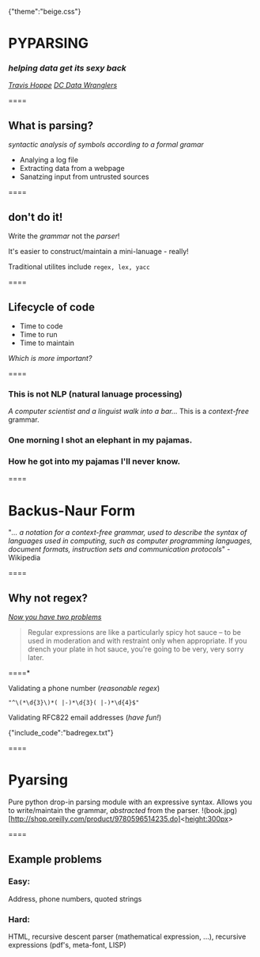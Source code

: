 {"theme":"beige.css"}

# PYPARSING
### _helping data get its sexy back_

*[Travis Hoppe](http://thoppe.github.io/)*
_[DC Data Wranglers](http://www.meetup.com/Data-Wranglers-DC/)_

====

## What is parsing?

_syntactic analysis of symbols_
_according to a formal gramar_


+ Analying a log file
+ Extracting data from a webpage
+ Sanatzing input from untrusted sources

====

## don't do it!

Write the *grammar* not the *parser*!

It's easier to construct/maintain 
a mini-lanuage - really!


Traditional utilites include `regex, lex, yacc`

====
## Lifecycle of code

+ Time to code
+ Time to run
+ Time to maintain


_Which is more important?_

====

### This is not NLP (natural lanuage processing)
_A computer scientist and a linguist walk into a bar..._
This is a *context-free* grammar.



### One morning I shot an elephant in my pajamas. 
### How he got into my pajamas I'll never know.

====
# Backus-Naur Form


"_... a notation for a context-free grammar, used to describe the syntax of languages used in computing, such as computer programming languages, document formats, instruction sets and communication protocols_" - Wikipedia

====

## Why not regex?
_[Now you have two problems](http://www.codinghorror.com/blog/2008/06/regular-expressions-now-you-have-two-problems.html)_


> Regular expressions are like a particularly spicy hot sauce – to be used in moderation and with restraint only when appropriate. If you drench your plate in hot sauce, you're going to be very, very sorry later.

====*

Validating a phone number (_reasonable regex_)

    "^\(*\d{3}\)*( |-)*\d{3}( |-)*\d{4}$"

Validating RFC822 email addresses (_have fun!_)

{"include_code":"badregex.txt"}

====
# Pyarsing

Pure python drop-in parsing module with an expressive syntax. 
Allows you to write/maintain the grammar, _abstracted_ from the parser.
!(book.jpg)[http://shop.oreilly.com/product/9780596514235.do]<<height:300px>>


====
## Example problems

### Easy:
Address, phone numbers, quoted strings

### Hard:
HTML, recursive descent parser (mathematical expression, ...), recursive expressions (pdf's, meta-font, LISP)



	
